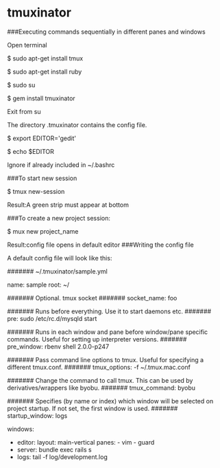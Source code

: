 # tmuxinator
###Executing commands sequentially in different panes and windows

Open terminal

$ sudo apt-get install tmux

$ sudo apt-get install ruby

$ sudo su

$ gem install tmuxinator

Exit from su

The directory .tmuxinator contains the config file.

$ export EDITOR='gedit'

$ echo $EDITOR

Ignore if already included in ~/.bashrc

###To start new session

$ tmux new-session

Result:A green strip must appear at bottom

###To create a new project session:

$ mux new project_name

Result:config file opens in default editor 
###Writing the config file

A default config file will look like this:

####### ~/.tmuxinator/sample.yml

name: sample
root: ~/

####### Optional. tmux socket
####### socket_name: foo

####### Runs before everything. Use it to start daemons etc.
####### pre: sudo /etc/rc.d/mysqld start

####### Runs in each window and pane before window/pane specific commands. Useful for setting up interpreter versions.
####### pre_window: rbenv shell 2.0.0-p247

####### Pass command line options to tmux. Useful for specifying a different tmux.conf.
####### tmux_options: -f ~/.tmux.mac.conf

####### Change the command to call tmux.  This can be used by derivatives/wrappers like byobu.
####### tmux_command: byobu

####### Specifies (by name or index) which window will be selected on project startup. If not set, the first window is used.
####### startup_window: logs

windows:
  - editor:
      layout: main-vertical
      panes:
        - vim
        - guard
  - server: bundle exec rails s
  - logs: tail -f log/development.log

